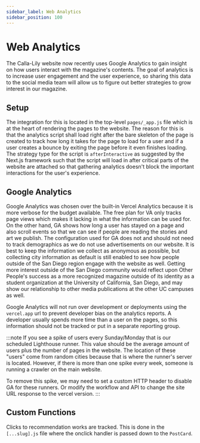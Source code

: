 ```yaml
---
sidebar_label: Web Analytics
sidebar_position: 100
---
```

# Web Analytics

The Calla-Lily website now recently uses Google Analytics to gain insight on how users interact with the magazine's contents. The goal of analytics is to increase user engagement and the user experience, so sharing this data to the social media team will allow us to figure out better strategies to grow interest in our magazine.

## Setup

The integration for this is located in the top-level `pages/_app.js` file which is at the heart of rendering the pages to the website. The reason for this is that the analytics script shall load right after the bare skeleton of the page is created to track how long it takes for the page to load for a user and if a user creates a bounce by exiting the page before it even finishes loading. The strategy type for the script is `afterInteractive` as suggested by the Next.js framework such that the script will load in after critical parts of the website are attached so that gathering analytics doesn't block the important interactions for the user's experience. 

## Google Analytics

Google Analytics was chosen over the built-in Vercel Analytics because it is more verbose for the budget available. The free plan for VA only tracks page views which makes it lacking in what the information can be used for. On the other hand, GA shows how long a user has stayed on a page and also scroll events so that we can see if people are reading the stories and art we publish. The configuration used for GA does not and should not need to track demographics as we do not use advertisements on our website. It is best to keep the information we collect as anonymous as possible, but collecting city information as default is still enabled to see how people outside of the San Diego region engage with the website as well. Getting more interest outside of the San Diego community would reflect upon Other People's success as a more recognized magazine outside of its identity as a student organization at the University of California, San Diego, and may show our relationship to other media publications at the other UC campuses as well.

Google Analytics will not run over development or deployments using the `vercel.app` url to prevent developer bias on the analytics reports. A developer usually spends more time than a user on the pages, so this information should not be tracked or put in a separate reporting group.

:::note
If you see a spike of users every Sunday/Monday that is our scheduled Lighthouse runner. This value should be the average amount of users plus the number of pages in the website. The location of these "users" come from random cities because that is where the runner's server is located. However, if there is more than one spike every week, someone is running a crawler on the main website. 

To remove this spike, we may need to set a custom HTTP header to disable GA for these runners. Or modify the workflow and API to change the site URL response to the vercel version.
:::

## Custom Functions

Clicks to recommendation works are tracked. This is done in the `[...slug].js` file where the onclick handler is passed down to the `PostCard`.